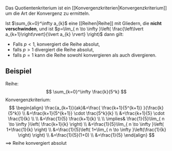Das Quotientenkriterium ist ein [[Konvergenzkriterien|Konvergenzkriterium]] um die Art der Konvergenz zu ermitteln.

Ist $\sum_{k=0}^\infty a_{k}$ eine [[Reihen|Reihe]] mit Gliedern, die **nicht verschwinden**, und ist $p=\lim_{ n \to \infty }\left(   \frac{\left\lvert a_{k+1}\right\rvert}{\lvert a_{k} \rvert} \right)$ dann gilt:
- Falls $p\lt 1$, konvergiert die Reihe absolut,
- falls $p\gt1$ divergiert die Reihe absolut,
- falls $p=1$ kann die Reihe sowohl konvergieren als auch divergieren.

## Beispiel
Reihe:
$$
\sum_{k=0}^\infty \frac{k}{5^k}
$$
Konvergenzkriterium:
$$
\begin{align}
\frac{a_{k+1}}{ak}&=\frac{ \frac{k+1}{5^{k+1}} }{\frac{k}{5^k}} \\
&=\frac{k+1}{5^{k+1}} \cdot \frac{5^k}{k} \\
&=\frac{k+1}{5} \cdot \frac{1}{k} \\ \\
&=\frac{1}{5} \frac{k+1}{k} \\ \\
\implies& \frac{1}{5}\lim_{ n \to \infty }\left( \frac{k+1}{k} \right)  \\
&=\frac{1}{5}\lim_{ n \to \infty }\left( 1+\frac{1}{k} \right)  \\
&=\frac{1}{5}\left( 1+\lim_{ n \to \infty }\left(\frac{1}{k} \right) \right)  \\
&=\frac{1}{5}(1+0)  \\
&=\frac{1}{5}
\end{align}
$$
$\implies$ Reihe konvergiert absolut